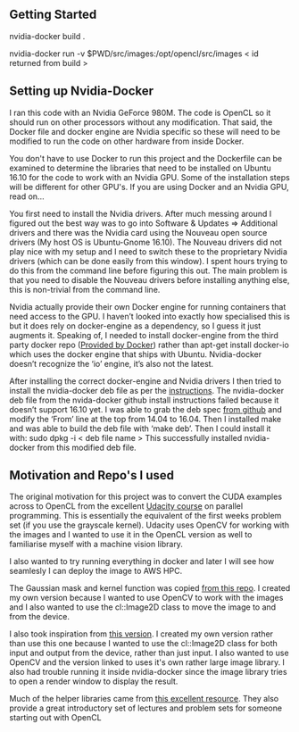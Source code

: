 ## Getting Started

nvidia-docker build .

nvidia-docker run -v $PWD/src/images:/opt/opencl/src/images < id returned from build >

## Setting up Nvidia-Docker

I ran this code with an Nvidia GeForce 980M. The code is OpenCL so it should run on other processors without any modification. That said, the Docker file and docker engine are Nvidia specific so these will need to be modified to run the code on other hardware from inside Docker.

You don't have to use Docker to run this project and the Dockerfile can be examined to determine the libraries that need to be installed on Ubuntu 16.10 for the code to work with an Nvidia GPU. Some of the installation steps will be different for other GPU's. If you are using Docker and an Nvidia GPU, read on...

You first need to install the Nvidia drivers. After much messing around I figured out the best way was to go into Software & Updates => Additional drivers and there was the Nvidia card using the Nouveau open source drivers (My host OS is Ubuntu-Gnome 16.10). The Nouveau drivers did not play nice with my setup and I need to switch these to the proprietary Nvidia drivers (which can be done easily from this window). I spent hours trying to do this from the command line before figuring this out. The main problem is that you need to disable the Nouveau drivers before installing anything else, this is non-trivial from the command line.

Nvidia actually provide their own Docker engine for running containers that need access to the GPU. I haven’t looked into exactly how specialised this is but it does rely on docker-engine as a dependency, so I guess it just augments it. Speaking of, I needed to install docker-engine from the third party docker repo ([Provided by Docker](https://docs.docker.com/engine/installation/linux/ubuntu/)) rather than apt-get install docker-io which uses the docker engine that ships with Ubuntu. Nvidia-docker doesn’t recognize the ‘io’ engine, it’s also not the latest.

After installing the correct docker-engine and Nvidia drivers I then tried to install the nvidia-docker deb file as per the [instructions](https://github.com/NVIDIA/nvidia-docker). The nvidia-docker deb file from the nvida-docker github install instructions failed because it doesn’t support 16.10 yet. I was able to grab the deb spec [from github](https://github.com/NVIDIA/nvidia-docker/blob/master/Dockerfile.deb) and modify the ‘From’ line at the top from 14.04 to 16.04. Then I installed make and was able to build the deb file with ‘make deb’. Then I could install it with: sudo dpkg -i < deb file name >
This successfully installed nvidia-docker from this modified deb file.

## Motivation and Repo's I used

The original motivation for this project was to convert the CUDA examples across to OpenCL from the excellent [Udacity course](www.udacity.com/course/intro-to-parallel-programming--cs344) on parallel programming. This is essentially the equivalent of the first weeks problem set (if you use the grayscale kernel). Udacity uses OpenCV for working with the images and I wanted to use it in the OpenCL version as well to familiarise myself with a machine vision library.

I also wanted to try running everything in docker and later I will see how seamlesly I can deploy the image to AWS HPC.

The Gaussian mask and kernel function was copied [from this repo](https://github.com/mnmnc/gaussian_blur_opencl). I created my own version because I wanted to use OpenCV to work with the images and I also wanted to use the cl::Image2D class to move the image to and from the device.

I also took inspiration from [this version](https://github.com/smistad/OpenCL-Gaussian-Blur). I created my own version rather than use this one because I wanted to use the cl::Image2D class for both input and output from the device, rather than just input. I also wanted to use OpenCV and the version linked to uses it's own rather large image library. I also had trouble running it inside nvidia-docker since the image library tries to open a render window to display the result.

Much of the helper libraries came from [this excellent resource](https://github.com/HandsOnOpenCL/Exercises-Solutions). They also provide a great introductory set of lectures and problem sets for someone starting out with OpenCL

